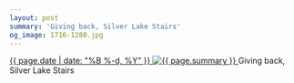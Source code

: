 ```yaml
---
layout: post
summary: 'Giving back, Silver Lake Stairs'
og_image: 1716-1280.jpg
---
```


<p>
 <time>
  <a href="/1716">
   {{ page.date | date: "%B %-d, %Y" }}
  </a>
 </time>
 <a href="/1716">
  <img alt="{{ page.summary }}" sizes="(min-width: 700px) 50vw, calc(100vw - 2rem)" src="{{ site.assets_url }}/1716-640.jpg" srcset="{{ site.assets_url }}/1716-320.jpg 320w, {{ site.assets_url }}/1716-640.jpg 640w, {{ site.assets_url }}/1716-960.jpg 960w, {{ site.assets_url }}/1716-1280.jpg 1280w"/>
 </a>
 <span>
  Giving back, Silver Lake Stairs
 </span>
</p>
